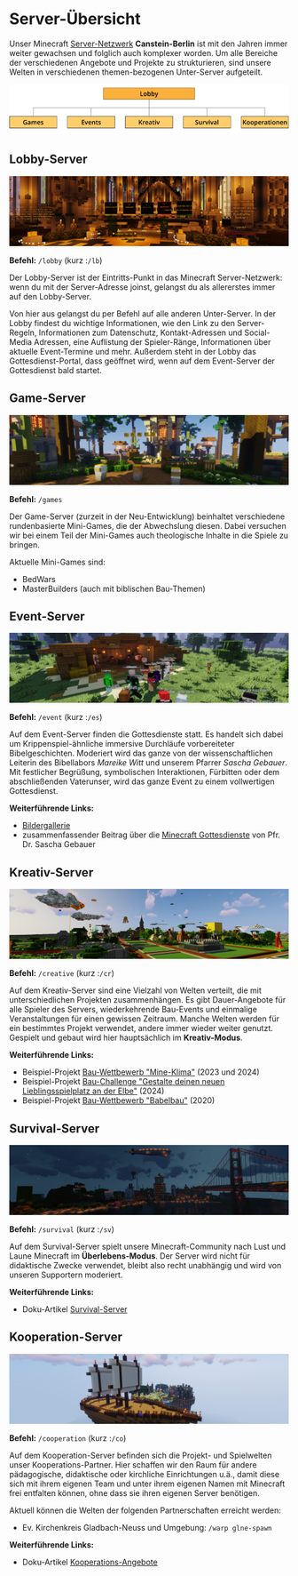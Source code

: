 # Server-Übersicht

Unser Minecraft [Server-Netzwerk](../basics/server.md) **Canstein-Berlin** ist mit den Jahren immer weiter gewachsen und folglich auch komplexer worden. Um alle Bereiche der verschiedenen Angebote und Projekte zu strukturieren, sind unsere Welten in verschiedenen themen-bezogenen Unter-Server aufgeteilt.

![Server-Struktur](./images/Server-Struktur.png)

## Lobby-Server

![Lobby-Server](./images/server/Lobby.png)

**Befehl:** `/lobby` (kurz :`/lb`)

Der Lobby-Server ist der Eintritts-Punkt in das Minecraft Server-Netzwerk: wenn du mit der Server-Adresse joinst, gelangst du als allererstes immer auf den Lobby-Server.

Von hier aus gelangst du per Befehl auf alle anderen Unter-Server. In der Lobby findest du wichtige Informationen, wie den Link zu den Server-Regeln, Informationen zum Datenschutz, Kontakt-Adressen und Social-Media Adressen, eine Auflistung der Spieler-Ränge, Informationen über aktuelle Event-Termine und mehr. Außerdem steht in der Lobby das Gottesdienst-Portal, dass geöffnet wird, wenn auf dem Event-Server der Gottesdienst bald startet.

## Game-Server

![Game-Server](./images/server/Games.png)

**Befehl:** `/games`

Der Game-Server (zurzeit in der Neu-Entwicklung) beinhaltet verschiedene rundenbasierte Mini-Games, die der Abwechslung diesen. Dabei versuchen wir bei einem Teil der Mini-Games auch theologische Inhalte in die Spiele zu bringen.

Aktuelle Mini-Games sind:

- BedWars
- MasterBuilders (auch mit biblischen Bau-Themen)

## Event-Server

![Event-Server](./images/server/Events.png)

**Befehl:** `/event` (kurz :`/es`)

Auf dem Event-Server finden die Gottesdienste statt. Es handelt sich dabei um Krippenspiel-ähnliche immersive Durchläufe vorbereiteter Bibelgeschichten. Moderiert wird das ganze von der wissenschaftlichen Leiterin des Bibellabors _Mareike Witt_ und unserem Pfarrer _Sascha Gebauer_. Mit festlicher Begrüßung, symbolischen Interaktionen, Fürbitten oder dem abschließenden Vaterunser, wird das ganze Event zu einem vollwertigen Gottesdienst.

**Weiterführende Links:**

- [Bildergallerie](https://canstein-berlin.de/wp-content/Pressebilder/?dir=pictures%2FMinecraft%2FGottesdienste)
- zusammenfassender Beitrag über die [Minecraft Gottesdienste](https://canstein-berlin.de/minecraft-im-bibellabor) von Pfr. Dr. Sascha Gebauer

## Kreativ-Server

![Kreativ-Server](./images/server/Kreativ.png)

**Befehl:** `/creative` (kurz :`/cr`)

Auf dem Kreativ-Server sind eine Vielzahl von Welten verteilt, die mit unterschiedlichen Projekten zusammenhängen. Es gibt Dauer-Angebote für alle Spieler des Servers, wiederkehrende Bau-Events und einmalige Veranstaltungen für einen gewissen Zeitraum. Manche Welten werden für ein bestimmtes Projekt verwendet, andere immer wieder weiter genutzt. Gespielt und gebaut wird hier hauptsächlich im **Kreativ-Modus**.

**Weiterführende Links:**

- Beispiel-Projekt [Bau-Wettbewerb "Mine-Klima"](https://mine-klima.de) (2023 und 2024)
- Beispiel-Projekt [Bau-Challenge "Gestalte deinen neuen Lieblingsspielplatz an der Elbe"](https://ev-akademie-wittenberg.de/minecraft-laga) (2024)
- Beispiel-Projekt [Bau-Wettbewerb "Babelbau"](https://www.babel-minecraft.de) (2020)

## Survival-Server

![Survival-Server](./images/server/Survival.png)

**Befehl:** `/survival` (kurz :`/sv`)

Auf dem Survival-Server spielt unsere Minecraft-Community nach Lust und Laune Minecraft im **Überlebens-Modus**. Der Server wird nicht für didaktische Zwecke verwendet, bleibt also recht unabhängig und wird von unseren Supportern moderiert.

**Weiterführende Links:**

- Doku-Artikel [Survival-Server](survival-server.md)

## Kooperation-Server

![Kooperation-Server](./images/server/Kooperation.png)

**Befehl:** `/cooperation` (kurz :`/co`)

Auf dem Kooperation-Server befinden sich die Projekt- und Spielwelten unser Kooperations-Partner. Hier schaffen wir den Raum für andere pädagogische, didaktische oder kirchliche Einrichtungen u.ä., damit diese sich mit ihrem eigenen Team und unter ihrem eigenen Namen mit Minecraft frei entfalten können, ohne dass sie ihren eigenen Server benötigen.

Aktuell können die Welten der folgenden Partnerschaften erreicht werden:
- Ev. Kirchenkreis Gladbach-Neuss und Umgebung: `/warp glne-spawn`

**Weiterführende Links:**

- Doku-Artikel [Kooperations-Angebote](../cooperation/index.md)